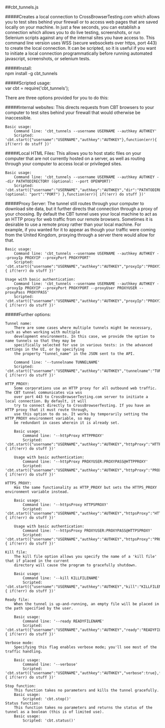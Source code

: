 ##cbt_tunnels.js 

#####Creates a local connection to CrossBrowserTesting.com which allows you to test sites behind your firewall or to access web pages that are saved locally on your machine. In just a few seconds, you can establish a connection which allows you to do live testing, screenshots, or run Selenium scripts against any of the internal sites you have access to.  This command line version uses WSS (secure websockets over https, port 443) to create the local connection.  It can be scripted, so it is useful if you want to initiate a local connection programmatically before running automated javascript, screenshots, or selenium tests.

#####Install:	
	npm install -g cbt_tunnels

#####Scripted usage:	
	var cbt = require('cbt_tunnels');

There are three options provided for you to do this:

#####Internal websites:
	This directs requests from CBT browsers to your computer to test sites behind your firewall
	that would otherwise be inaccessible.

	Basic usage: 
		Command line: 'cbt_tunnels --username USERNAME --authkey AUTHKEY'
		Scripted:	'cbt.start({"username":"USERNAME","authkey":"AUTHKEY"},function(err){ if(!err) do stuff })'

#####Local HTML Files:
	This allows you to host static files on your computer that are not currently hosted on a server, 
	as well as routing through your computer to access local or privileged sites.
	
	Basic usage: 
		Command line: 'cbt_tunnels --username USERNAME --authkey AUTHKEY --dir PATHTODIRECTORY (optional: --port OPENPORT)'
		Scripted:	'cbt.start({"username":"USERNAME","authkey":"AUTHKEY","dir":"PATHTODIRECTORY", (optional: "port":"PORT") },function(err){ if(!err) do stuff })'

#####Proxy Server:
	The tunnel still routes through your computer to download site data, but it further directs that 
	connection through a proxy of your choosing. By default the CBT tunnel uses your local machine
	to act as an HTTP proxy for web traffic from our remote browsers. Sometimes it is desirable
	to use a remote proxy rather than your local machine. For example, if you wanted for it to
	appear as though your traffic were coming from the United Kingdom, proxying through a server
	there would allow for that.

	Basic usage: 
		Command line: 'cbt_tunnels --username USERNAME --authkey AUTHKEY --proxyIp PROXYIP --proxyPort PROXYPORT'
		Scripted: 'cbt.start({"username":"USERNAME","authkey":"AUTHKEY","proxyIp":"PROXYIP","proxyPort":"PROXYPORT"},function(err){ if(!err) do stuff })'

	Usage with basic authentication:
		Command line: 'cbt_tunnels --username USERNAME --authkey AUTHKEY --proxyIp PROXYIP --proxyPort PROXYPORT --proxyUser PROXYUSER --proxyPass PROXYPASS'
		Scripted: 'cbt.start({"username":"USERNAME","authkey":"AUTHKEY","proxyIp":"PROXYIP","proxyPort":"PROXYPORT","proxyUser:":"PROXYUSER","proxyPass":"PROXYPASS"},function(err){ if(!err) do stuff })'

#####Further options:

	Tunnel name:
		There are some cases where multiple tunnels might be necessary, such as when working with multiple 
		development environments. In this case, we provide the option to name tunnels so that they may be 
		specifically selected for use in various tests: in the advanced settings in the UI, or by specifying
		the property "tunnel_name" in the JSON sent to the API.

		Command line: '--tunnelname TUNNELNAME'
		Scripted: 'cbt.start({"username":"USERNAME","authkey":"AUTHKEY","tunnelname":"TUNNELNAME"},function(err){ if(!err) do stuff })'

	HTTP_PROXY:
		Some corporations use an HTTP proxy for all outbound web traffic. The CBT tunnel communicates via wss
		over port 443 to CrossBrowserTesting.com server to initiate a local connection. By default, it will
		try to connect directly to CrossBrowserTesting. If you have an HTTP proxy that it must route through, 
		use this option to do so. It works by temporarily setting the HTTP_PROXY environment variable, so may
		be redundant in cases wherein it is already set.

		Basic usage:
			Command line: '--httpProxy HTTPPROXY'
			Scripted: 'cbt.start({"username":"USERNAME","authkey":"AUTHKEY","httpProxy":"HTTPPROXY"},function(err){ if(!err) do stuff })'

		Usage with basic authentication:
			Command line: '--httpProxy PROXYUSER:PROXYPASS@HTTPPROXY'
			Scripted: 'cbt.start({"username":"USERNAME","authkey":"AUTHKEY","httpProxy":"PROXYUSER:PROXYPASS@HTTPPROXY"},function(err){ if(!err) do stuff })'

	HTTPS_PROXY:
		Has the same functionality as HTTP_PROXY but sets the HTTPS_PROXY environment variable instead.

		Basic usage:
			Command line: '--httpsProxy HTTPSPROXY'
			Scripted: 'cbt.start({"username":"USERNAME","authkey":"AUTHKEY","httpsProxy":"HTTPSPROXY"},function(err){ if(!err) do stuff })'

		Usage with basic authentication:
			Command line: '--httpsProxy PROXYUSER:PROXYPASS@HTTPSPROXY'
			Scripted: 'cbt.start({"username":"USERNAME","authkey":"AUTHKEY","httpsProxy":"PROXYUSER:PROXYPASS@HTTPSPROXY"},function(err){ if(!err) do stuff })'

	Kill file:
		The kill file option allows you specify the name of a 'kill file' that if placed in the current 
		directory will cause the program to gracefully shutdown.

		Basic usage: 
			Command line: '--kill KILLFILENAME'
			Scripted: 'cbt.start({"username":"USERNAME","authkey":"AUTHKEY","kill":"KILLFILENAME"},function(err){ if(!err) do stuff })'

	Ready file:
		When the tunnel is up-and-running, an empty file will be placed in the path specified by the user.

		Basic usage:
			Command line: '--ready READYFILENAME'
			Scripted: 'cbt.start({"username":"USERNAME","authkey":"AUTHKEY","ready":"READYFILENAME"},function(err){ if(!err) do stuff })'

	Verbose mode:
		Specifying this flag enables verbose mode; you'll see most of the traffic handling.

		Basic usage:
			Command line: '--verbose'
			Scripted: 'cbt.start({"username":"USERNAME","authkey":"AUTHKEY","verbose":true},function(err){ if(!err) do stuff })'

	Stop function:
		This function takes no parameters and kills the tunnel gracefully.
		Basic usage:
			Scripted: 'cbt.stop()'
	Status function:
		This function takes no parameters and returns the status of the tunnel as a boolean (this is of limited use).
		Basic usage:
			Scripted: 'cbt.status()'

